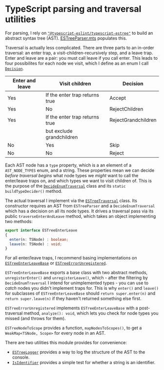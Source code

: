 # TypeScript parsing and traversal utilities

For parsing, I rely on [`"@typescript-eslint/typescript-estree"`](https://github.com/typescript-eslint/typescript-eslint/tree/main/packages/typescript-estree) to build an abstract syntax tree (AST).  [ESTreeParser.mts](source/ESTreeParser.mts) populates this.

Traversal is actually less complicated.  There are three parts to an in-order traversal: an enter trap, a visit-children-recursively step, and a leave trap.  Enter and leave are a pair:  you must call leave if you call enter.  This leads to four possibilites for each node we visit, which I define as an enum I call [`Decision`](source/DecideEnumTraversal.mts).

| Enter and leave | Visit children                 | Decision            |
|-----------------|--------------------------------|---------------------|
| Yes             | If the enter trap returns true | Accept              |
| Yes             | No                             | RejectChildren      |
| Yes             | If the enter trap returns true | RejectGrandchildren |
|                 | but exclude grandchildren      |                     |
| No              | Yes                            | Skip                |
| No              | No                             | Reject              |

Each AST node has a `type` property, which is a an element of a `AST_NODE_TYPES` enum, and a string.  These properties mean we can decide _before traversal begins_ what node types we _might_ want to call the enter/leave traps on, and which types we want to visit children of.  This is the purpose of the [`DecideEnumTraversal`](source/DecideEnumTraversal.mts) class and its `static buildTypeDecider()` method.

The actual traversal I implement via the [`ESTreeTraversal`](source/ESTreeTraversal.mts) class.  Its constructor requires an AST from `ESTreeParser` and a `DecideEnumTraversal` which has a decision on all its node types.  It drives a traversal pass via its public `traverseEnterAndLeave` method, which takes an object implementing two methods:

```typescript
export interface ESTreeEnterLeave
{
  enter(n: TSNode) : boolean;
  leave(n: TSNode) : void;
}
```

For all enter/leave traps, I recommend basing implementations on [`ESTreeEnterLeaveBase`](source/ESTreeEnterLeaveBase.mts) or [`ESTreeErrorUnregistered`](source/ESTreeErrorUnregistered.mts).  

`ESTreeEnterLeaveBase` exports a base class with two abstract methods, `unregisterEnter()` and `unregisterLeave()`, which - after the filtering by `DecideEnumTraversal` I intend for unimplemented types - you can use to _catch_ nodes you didn't implement traps for.  This is why `enter()` and `leave()` for subclasses of `ESTreeEnterLeaveBase` should `return super.enter(n)` and `return super.leave(n)` if they haven't returned something else first.

`ESTreeErrorUnregistered` implements `ESTreeEnterLeaveBase` with a post-traversal method, `analyze(): void`, which lets you check for node types you missed (and throws for them).

`ESTreeNodeToScope` provides a function, `mapNodesToScopes()`, to get a `WeakMap<TSNode, Scope>` for every node in an AST.

There are two utilities this module provides for convenience:

- [`ESTreeLogger`](source/ESTreeLogger.mts) provides a way to log the structure of the AST to the console.
- [`IsIdentifier`](source/IsIdentifier.mts) provides a simple test for whether a string is an identifier.
